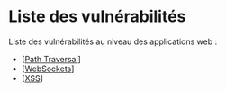 # Liste des vulnérabilités

Liste des vulnérabilités au niveau des applications web :

- [[Path Traversal]]
- [[WebSockets]]
- [[XSS]]


[//begin]: # "Autogenerated link references for markdown compatibility"
[Path Traversal]: <Path Traversal.md> "Path Traversal"
[WebSockets]: WebSockets.md "WebSockets"
[XSS]: XSS.md "XSS"
[//end]: # "Autogenerated link references"